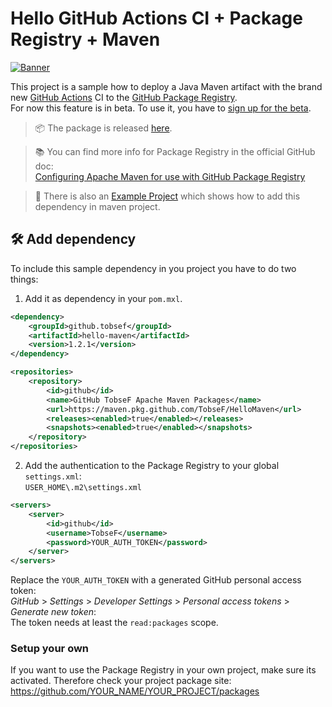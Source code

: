 # Hello GitHub Actions CI + Package Registry + Maven

[![Banner](https://repository-images.githubusercontent.com/215815435/d9c17a72-530a-4566-9b91-9ec9f4b6dd59)](https://github.com/TobseF/HelloMaven.git)

This project is a sample how to deploy a Java Maven artifact with the brand new [GitHub Actions](https://github.com/features/actions) CI to the  [GitHub Package Registry](https://github.com/features/package-registry).  
For now this feature is in beta. To use it, you have to [sign up for the beta](https://github.com/features/package-registry/signup).

> 📦 The package is released [here](https://github.com/TobseF/HelloMaven/packages).

> 📚 You can find more info for Package Registry in the official GitHub doc:  
> [Configuring Apache Maven for use with GitHub Package Registry](https://help.github.com/en/articles/configuring-apache-maven-for-use-with-github-package-registry)

> 🔖 There is also an [Example Project](https://github.com/TobseF/github-plugin-registry-example) which shows how to add this dependency in maven project. 

## 🛠 Add dependency
To include this sample dependency in you project you have to do two things:

 1. Add it as dependency in your `pom.mxl`.

```xml
<dependency>
    <groupId>github.tobsef</groupId>
    <artifactId>hello-maven</artifactId>
    <version>1.2.1</version>
</dependency>
```
```xml
<repositories>
    <repository>
        <id>github</id>
        <name>GitHub TobseF Apache Maven Packages</name>
        <url>https://maven.pkg.github.com/TobseF/HelloMaven</url>
        <releases><enabled>true</enabled></releases>
        <snapshots><enabled>true</enabled></snapshots>
    </repository>
</repositories>
```

 2. Add the authentication to the Package Registry to your global `settings.xml`:  
`USER_HOME\.m2\settings.xml`

``` xml
<servers>
    <server>
        <id>github</id>
        <username>TobseF</username>
        <password>YOUR_AUTH_TOKEN</password>
    </server>
</servers>
```
Replace the `YOUR_AUTH_TOKEN` with a generated GitHub personal access token:  
_GitHub_ > _Settings_ > _Developer Settings_ > _Personal access tokens_ > _Generate new token_:   
The token needs at least the `read:packages` scope.

### Setup your own
If you want to use the Package Registry in your own project, make sure its activated.
Therefore check your project package site:  
https://github.com/YOUR_NAME/YOUR_PROJECT/packages

